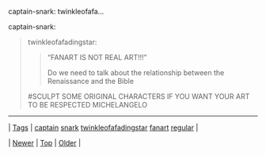 <!--
title: captain-snark
date: 2020-06-28T15:27:00.287Z
tags: captain, snark, twinkleofafadingstar, fanart, regular
-->


captain-snark: twinkleofafa...

<p>captain-snark:</p>
<blockquote>
<p>twinkleofafadingstar:</p>
<blockquote>
<p>&ldquo;FANART IS NOT REAL ART!!!&rdquo;</p>
<p>Do we need to talk about the relationship between the Renaissance and the Bible</p>
</blockquote>
<p>#SCULPT SOME ORIGINAL CHARACTERS IF YOU WANT YOUR ART TO BE RESPECTED MICHELANGELO</p>
</blockquote>

<!--BOTTOM-POST-NAVIGATION-->
---

| [Tags](tags.md) | [captain](tag-captain.md) [snark](tag-snark.md) [twinkleofafadingstar](tag-twinkleofafadingstar.md) [fanart](tag-fanart.md) [regular](tag-regular.md) |

| [Newer](85524900949.md) | [Top](index.md) | [Older](85614065205.md) |